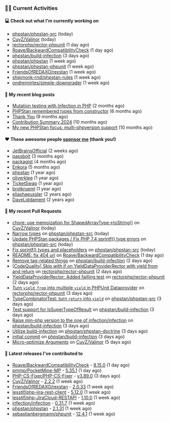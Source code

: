 ### 👨‍💻 Current Activities


#### 💻 Check out what I'm currently working on

- [phpstan/phpstan-src](https://github.com/phpstan/phpstan-src) (today)
- [CuyZ/Valinor](https://github.com/CuyZ/Valinor) (today)
- [rectorphp/rector-phpunit](https://github.com/rectorphp/rector-phpunit) (1 day ago)
- [Roave/BackwardCompatibilityCheck](https://github.com/Roave/BackwardCompatibilityCheck) (1 day ago)
- [phpstan/build-infection](https://github.com/phpstan/build-infection) (3 days ago)
- [phpstan/phpstan](https://github.com/phpstan/phpstan) (1 week ago)
- [phpstan/phpstan-phpunit](https://github.com/phpstan/phpstan-phpunit) (1 week ago)
- [FriendsOfREDAXO/rexstan](https://github.com/FriendsOfREDAXO/rexstan) (1 week ago)
- [shipmonk-rnd/phpstan-rules](https://github.com/shipmonk-rnd/phpstan-rules) (1 week ago)
- [ondrejmirtes/simple-downgrader](https://github.com/ondrejmirtes/simple-downgrader) (1 week ago)


#### 📜 My recent blog posts

- [Mutation testing with Infection in PHP](https://staabm.github.io/2025/08/01/infection-php-mutation-testing.html) (2 months ago)
- [PHPStan remembered types from constructor](https://staabm.github.io/2025/04/15/phpstan-remember-constructor-types.html) (6 months ago)
- [Thank You](https://staabm.github.io/2025/01/24/thank-you.html) (9 months ago)
- [Contribution Summary 2024](https://staabm.github.io/2024/12/11/contribution-summary-2024.html) (10 months ago)
- [My new PHPStan focus: multi-phpversion support](https://staabm.github.io/2024/11/28/phpstan-php-version-in-scope.html) (10 months ago)


#### ❤️ These awesome people [sponsor me](https://github.com/sponsors/staabm) (thank you!)

- [JetBrainsOfficial](https://github.com/JetBrainsOfficial) (2 weeks ago)
- [passbolt](https://github.com/passbolt) (3 months ago)
- [packagist](https://github.com/packagist) (4 months ago)
- [Enkora](https://github.com/Enkora) (5 months ago)
- [phpstan](https://github.com/phpstan) (1 year ago)
- [oliverklee](https://github.com/oliverklee) (1 year ago)
- [TicketSwap](https://github.com/TicketSwap) (1 year ago)
- [brotkrueml](https://github.com/brotkrueml) (1 year ago)
- [eliashaeussler](https://github.com/eliashaeussler) (2 years ago)
- [DaveLiddament](https://github.com/DaveLiddament) (2 years ago)


#### 🔨 My recent Pull Requests

- [chore: use memoization for ShapedArrayType-&gt;toString()](https://github.com/CuyZ/Valinor/pull/740) on [CuyZ/Valinor](https://github.com/CuyZ/Valinor) (today)
- [Narrow types](https://github.com/phpstan/phpstan-src/pull/4465) on [phpstan/phpstan-src](https://github.com/phpstan/phpstan-src) (today)
- [Update PHPStan packages / Fix PHP 7.4 sprintf() type errors](https://github.com/phpstan/phpstan-src/pull/4464) on [phpstan/phpstan-src](https://github.com/phpstan/phpstan-src) (today)
- [Fix sprintf() types and placeholders](https://github.com/phpstan/phpstan-src/pull/4463) on [phpstan/phpstan-src](https://github.com/phpstan/phpstan-src) (today)
- [README: fix 404 url](https://github.com/Roave/BackwardCompatibilityCheck/pull/939) on [Roave/BackwardCompatibilityCheck](https://github.com/Roave/BackwardCompatibilityCheck) (1 day ago)
- [Remove tag-related things](https://github.com/phpstan/build-infection/pull/8) on [phpstan/build-infection](https://github.com/phpstan/build-infection) (2 days ago)
- [[CodeQuality] Skip with if on YieldDataProviderRector with yield from and return](https://github.com/rectorphp/rector-phpunit/pull/557) on [rectorphp/rector-phpunit](https://github.com/rectorphp/rector-phpunit) (2 days ago)
- [YieldDataProviderRector: Added failling test](https://github.com/rectorphp/rector-phpunit/pull/555) on [rectorphp/rector-phpunit](https://github.com/rectorphp/rector-phpunit) (2 days ago)
- [Turn `yield from` into multiple `yield` in PHPUnit Dataprovider](https://github.com/rectorphp/rector-phpunit/pull/554) on [rectorphp/rector-phpunit](https://github.com/rectorphp/rector-phpunit) (3 days ago)
- [TypeCombinatorTest: turn `return` into `yield`](https://github.com/phpstan/phpstan-src/pull/4451) on [phpstan/phpstan-src](https://github.com/phpstan/phpstan-src) (3 days ago)
- [Test support for IsSuperTypeOfResult](https://github.com/phpstan/build-infection/pull/4) on [phpstan/build-infection](https://github.com/phpstan/build-infection) (3 days ago)
- [Raise min-php version to the one of infection/infection](https://github.com/phpstan/build-infection/pull/3) on [phpstan/build-infection](https://github.com/phpstan/build-infection) (3 days ago)
- [Utilize build-infection](https://github.com/phpstan/phpstan-doctrine/pull/699) on [phpstan/phpstan-doctrine](https://github.com/phpstan/phpstan-doctrine) (3 days ago)
- [initial commit](https://github.com/phpstan/build-infection/pull/1) on [phpstan/build-infection](https://github.com/phpstan/build-infection) (3 days ago)
- [Micro-optimize Arguments](https://github.com/CuyZ/Valinor/pull/735) on [CuyZ/Valinor](https://github.com/CuyZ/Valinor) (5 days ago)


#### 🔭 Latest releases I've contributed to

- [Roave/BackwardCompatibilityCheck](https://github.com/Roave/BackwardCompatibilityCheck) - [8.15.0](https://github.com/Roave/BackwardCompatibilityCheck/releases/tag/8.15.0) (1 day ago)
- [pmmp/PocketMine-MP](https://github.com/pmmp/PocketMine-MP) - [5.35.1](https://github.com/pmmp/PocketMine-MP/releases/tag/5.35.1) (1 day ago)
- [PHP-CS-Fixer/PHP-CS-Fixer](https://github.com/PHP-CS-Fixer/PHP-CS-Fixer) - [v3.89.0](https://github.com/PHP-CS-Fixer/PHP-CS-Fixer/releases/tag/v3.89.0) (3 days ago)
- [CuyZ/Valinor](https://github.com/CuyZ/Valinor) - [2.2.2](https://github.com/CuyZ/Valinor/releases/tag/2.2.2) (1 week ago)
- [FriendsOfREDAXO/rexstan](https://github.com/FriendsOfREDAXO/rexstan) - [2.0.33](https://github.com/FriendsOfREDAXO/rexstan/releases/tag/2.0.33) (1 week ago)
- [lesstif/php-jira-rest-client](https://github.com/lesstif/php-jira-rest-client) - [5.12.0](https://github.com/lesstif/php-jira-rest-client/releases/tag/5.12.0) (1 week ago)
- [lesstif/php-JiraCloud-RESTAPI](https://github.com/lesstif/php-JiraCloud-RESTAPI) - [1.10.0](https://github.com/lesstif/php-JiraCloud-RESTAPI/releases/tag/1.10.0) (1 week ago)
- [infection/infection](https://github.com/infection/infection) - [0.31.7](https://github.com/infection/infection/releases/tag/0.31.7) (1 week ago)
- [phpstan/phpstan](https://github.com/phpstan/phpstan) - [2.1.31](https://github.com/phpstan/phpstan/releases/tag/2.1.31) (1 week ago)
- [sebastianbergmann/phpunit](https://github.com/sebastianbergmann/phpunit) - [12.4.1](https://github.com/sebastianbergmann/phpunit/releases/tag/12.4.1) (1 week ago)
